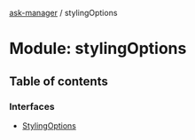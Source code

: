 [ask-manager](../README.md) / stylingOptions

# Module: stylingOptions

## Table of contents

### Interfaces

- [StylingOptions](../interfaces/stylingOptions.StylingOptions.md)
